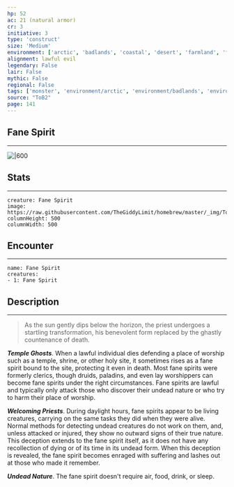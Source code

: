 ```yaml
---
hp: 52
ac: 21 (natural armor)
cr: 3
initiative: 3
type: 'construct'    
size: 'Medium'
environment: ['arctic', 'badlands', 'coastal', 'desert', 'farmland', 'forest', 'grassland', 'hill', 'mountain', 'planar', 'swamp', 'underdark', 'underwater', 'urban']
alignment: lawful evil
legendary: False
lair: False
mythic: False
regional: False
tags: ['monster', 'environment/arctic', 'environment/badlands', 'environment/coastal', 'environment/desert', 'environment/farmland', 'environment/forest', 'environment/grassland', 'environment/hill', 'environment/mountain', 'environment/planar', 'environment/swamp', 'environment/underdark', 'environment/underwater', 'environment/urban']
source: "ToB2"
page: 141
---
```


## Fane Spirit
---

![|600](https://raw.githubusercontent.com/TheGiddyLimit/homebrew/master/_img/ToB2/creature/Fane%20Spirit.webp)

## Stats
---

```statblock
creature: Fane Spirit
image: https://raw.githubusercontent.com/TheGiddyLimit/homebrew/master/_img/ToB2/creature/token/Fane%20Spirit%20%28Token%29.png
columnHeight: 500
columnWidth: 500
```

## Encounter
---

```encounter-table
name: Fane Spirit
creatures:
- 1: Fane Spirit
```

## Description
---
>As the sun gently dips below the horizon, the priest undergoes a startling transformation, his benevolent form replaced by the ghastly countenance of death.

**_Temple Ghosts_**. When a lawful individual dies defending a place of worship such as a temple, shrine, or other holy site, it sometimes rises as a fane spirit bound to the site, protecting it even in death. Most fane spirits were formerly clerics, though druids, paladins, and even lay worshippers can become fane spirits under the right circumstances. Fane spirits are lawful and typically only attack those who discover their undead nature or who try to harm their place of worship.

**_Welcoming Priests_**. During daylight hours, fane spirits appear to be living creatures, carrying on the same tasks they did when they were alive. Normal methods for detecting undead creatures do not work on them, and, unless attacked or injured, they show no outward signs of their true nature. This deception extends to the fane spirit itself, as it does not have any recollection of dying or of its time in its undead form. When this deception is revealed, the fane spirit becomes enraged with suffering and lashes out at those who made it remember.

**_Undead Nature_**. The fane spirit doesn't require air, food, drink, or sleep.






